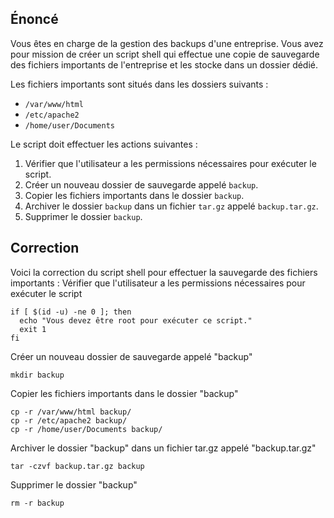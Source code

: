 ## Énoncé

Vous êtes en charge de la gestion des backups d'une entreprise. Vous avez pour mission de créer un script shell qui effectue une copie de sauvegarde des fichiers importants de l'entreprise et les stocke dans un dossier dédié.

Les fichiers importants sont situés dans les dossiers suivants :

- `/var/www/html`
- `/etc/apache2`
- `/home/user/Documents`

Le script doit effectuer les actions suivantes :

1.  Vérifier que l'utilisateur a les permissions nécessaires pour exécuter le script.
2.  Créer un nouveau dossier de sauvegarde appelé `backup`.
3.  Copier les fichiers importants dans le dossier `backup`.
4.  Archiver le dossier `backup` dans un fichier `tar.gz` appelé `backup.tar.gz`.
5.  Supprimer le dossier `backup`.

## Correction

Voici la correction du script shell pour effectuer la sauvegarde des fichiers importants :
Vérifier que l'utilisateur a les permissions nécessaires pour exécuter le script

    if [ $(id -u) -ne 0 ]; then
      echo "Vous devez être root pour exécuter ce script."
      exit 1
    fi

Créer un nouveau dossier de sauvegarde appelé "backup"

    mkdir backup

Copier les fichiers importants dans le dossier "backup"

    cp -r /var/www/html backup/
    cp -r /etc/apache2 backup/
    cp -r /home/user/Documents backup/

Archiver le dossier "backup" dans un fichier tar.gz appelé "backup.tar.gz"

    tar -czvf backup.tar.gz backup

Supprimer le dossier "backup"

    rm -r backup
